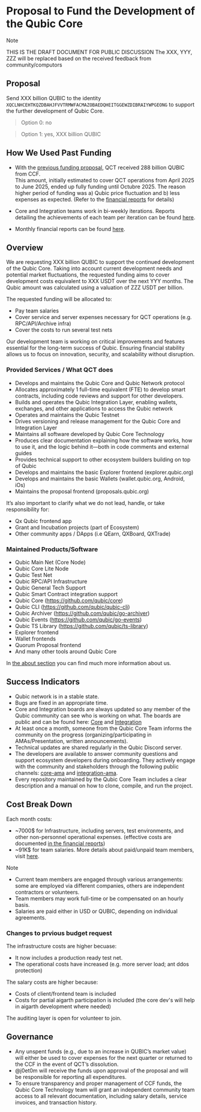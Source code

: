# Proposal to Fund the Development of the Qubic Core

>[!NOTE] 
> THIS IS THE DRAFT DOCUMENT FOR PUBLIC DISCUSSION
> The XXX, YYY, ZZZ will be replaced based on the received feedback from community/computors

## Proposal
Send XXX billion QUBIC to the identity `XQCLNHCEHTKQZDBAHJFVVTRMWFACMAZOBAEDQHEITGGEWZDIBRAIYWPGEONG` to support the further development of Qubic Core.

> Option 0: no

> Option 1: yes, XXX billion QUBIC


## How We Used Past Funding

- With the [previous funding proposal](https://github.com/qubic/qct/blob/e1ac5c9e7e39fa4a9660b42366b8d0e5b5fb17e0/funding/2025-04-Q2-proposal.md), QCT received 288 billion QUBIC from CCF. </br>This amount, initially estimated to cover QCT operations from April 2025 to June 2025, ended up fully funding until Octubre 2025. The reason higher period of funding was a) Qubic price fluctuation and b) less expenses as expected. (Refer to the [financial reports](https://github.com/qubic/qct/blob/main/financial-reports/README.md) for details)

- Core and Integration teams work in bi-weekly iterations. Reports detailing the achievements of each team per iteration can be found [here](https://github.com/qubic/qct/blob/main/iterations/iteration-log.md).

- Monthly financial reports can be found [here](https://github.com/qubic/qct/tree/financial-2025/financial-reports).

## Overview

We are requesting XXX billion QUBIC to support the continued development of the Qubic Core.
Taking into account current development needs and potential market fluctuations, the requested funding aims to cover development costs equivalent to XXX USDT over the next YYY months.
The Qubic amount was calculated using a valuation of ZZZ USDT per billion.

The requested funding will be allocated to:
- Pay team salaries
- Cover service and server expenses necessary for QCT operations (e.g. RPC/API/Archive infra)
- Cover the costs to run several test nets

Our development team is working on critical improvements and features essential for the long-term success of Qubic.
Ensuring financial stability allows us to focus on innovation, security, and scalability without disruption.

### Provided Services / What QCT does
- Develops and maintains the Qubic Core and Qubic Network protocol
- Allocates approximately 1 full-time equivalent (FTE) to develop smart contracts, including code reviews and support for other developers.
- Builds and operates the Qubic Integration Layer, enabling wallets, exchanges, and other applications to access the Qubic network
- Operates and maintains the Qubic Testnet
- Drives versioning and release management for the Qubic Core and Integration Layer
- Maintains all software developed by Qubic Core Technology
- Produces clear documentation explaining how the software works, how to use it, and the logic behind it—both in code comments and external guides
- Provides technical support to other ecosystem builders building on top of Qubic
- Develops and maintains the basic Explorer frontend (explorer.qubic.org)
- Develops and maintains the basic Wallets (wallet.qubic.org, Android, iOs)
- Maintains the proposal frontend (proposals.qubic.org)

It’s also important to clarify what we do not lead, handle, or take responsibility for:
- Qx Qubic frontend app 
- Grant and Incubation projects (part of Ecosystem)
- Other community apps / DApps (i.e QEarn, QXBoard, QXTrade)</br>
  
### Maintained Products/Software
- Qubic Main Net (Core Node)
- Qubic Core Lite Node
- Qubic Test Net
- Qubic RPC/API Infrastructure
- Qubic General Tech Support
- Qubic Smart Contract integration support
- Qubic Core (https://github.com/qubic/core)
- Qubic CLI (https://github.com/qubic/qubic-cli)
- Qubic Archiver (https://github.com/qubic/go-archiver)
- Qubic Events (https://github.com/qubic/go-events)
- Qubic TS Library (https://github.com/qubic/ts-library)
- Explorer frontend
- Wallet frontends
- Quorum Proposal frontend
- And many other tools around Qubic Core

In [the about section](../about/README.md) you can find much more information about us.

## Success Indicators
- Qubic network is in a stable state.
- Bugs are fixed in an appropriate time.
- Core and Integration boards are always updated so any member of the Qubic community can see who is working on what. The boards are public and can be found here: [Core](https://github.com/orgs/qubic/projects/1) and [Integration](https://github.com/orgs/qubic/projects/21/views/1)
- At least once a month, someone from the Qubic Core Team informs the community on the progress (organizing/participating in AMAs/Presentation, written announcements).
- Technical updates are shared regularly in the Qubic Discord server.
- The developers are available to answer community questions and support ecosystem developers during onboarding. They actively engage with the community and stakeholders through the following public channels: [core-ama](https://discord.com/channels/1243503949013717063/1267841365425786881) and [integration-ama](https://discord.com/channels/1243503949013717063/1278229593647484939).
- Every repository maintained by the Qubic Core Team includes a clear description and a manual on how to clone, compile, and run the project.

## Cost Break Down
Each month costs:
- ~7000$ for Infrastructure, including servers, test environments, and other non-personnel operational expenses. (effective costs are documented [in the financial reports](https://github.com/qubic/qct/tree/main/financial-reports))
- ~91K$ for team salaries. More details about paid/unpaid team members, visit [here](https://github.com/qubic/qct/tree/main/org-reports).

>[!NOTE] 
> - Current team members are engaged through various arrangements: some are employed via different companies, others are independent contractors or volunteers.</br>
> - Team members may work full-time or be compensated on an hourly basis.</br>
> - Salaries are paid either in USD or QUBIC, depending on individual agreements.</br>

### Changes to prvious budget request

The infrastructure costs are higher becuase:
- It now includes a production ready test net.
- The operational costs have increased (e.g. more server load; ant ddos protection)

The salary costs are higher because:
- Costs of client/frontend team is included
- Costs for partial aigarth participation is included (the core dev's will help in aigarth development where needed)

The auditing layer is open for volunteer to join.

## Governance
- Any unspent funds (e.g., due to an increase in QUBIC’s market value) will either be used to cover expenses for the next quarter or returned to the CCF in the event of QCT’s dissolution.
- @j0et0m will receive the funds upon approval of the proposal and will be responsible for reporting all expenditures.
- To ensure transparency and proper management of CCF funds, the Qubic Core Technology team will grant an independent community team access to all relevant documentation, including salary details, service invoices, and transaction history.
